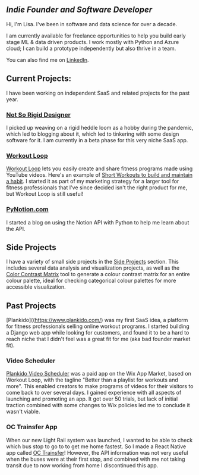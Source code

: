 ## *Indie Founder and Software Developer*
Hi, I'm Lisa. I've been in software and data science for over a decade.

I am currently available for freelance opportunities to help you build early stage ML & data driven products. I work mostly with Python and Azure cloud; I can build a prototype independently but also thrive in a team.

You can also find me on [LinkedIn](https://www.linkedin.com/in/lisagaud/).

## Current Projects: 
I have been working on independent SaaS and related projects for the past year. 

### [Not So Rigid Designer](https://designer.notsorigidweaver.com/)
I picked up weaving on a rigid heddle loom as a hobby during the pandemic, which led to blogging about it, which led to tinkering with some design software for it. I am currently in a beta phase for this very niche SaaS app.

### [Workout Loop](https://www.plankido.com/loop)
[Workout Loop](https://www.plankido.com/loop) lets you easily create and share fitness programs made using YouTube videos. 
Here's an example of [Short Workouts to build and maintain a habit](https://www.plankido.com/posts/short_workouts_to_build_habit/). I started it as part of my marketing strategy for a larger tool for fitness professionals that I've since decided isn't the right product for me, but Workout Loop is still useful!

### [PyNotion.com](https://www.pynotion.com/)
I started a blog on using the Notion API with Python to help me learn about the API. 

## Side Projects
I have a variety of small side projects in the [Side Projects](Projects/index.html) section. This includes several data analysis and visualization projects, 
as well as the [Color Contrast Matrix](Projects/Colours/contrast_matrix.html) tool to generate a colour contrast matrix for an entire colour palette, ideal for checking categorical colour palettes for more accessible visualization.

## Past Projects
[Plankido]((https://www.plankido.com/) was my first SaaS idea, a platform for fitness professionals selling online workout programs. I started building a Django web app while looking for customers, and found it to be a hard to reach niche that I didn't feel was a great fit for me (aka bad founder market fit).

### Video Scheduler
[Plankido Video Scheduler](https://www.plankido.com/video_scheduler) was a paid app on the Wix App Market, based on Workout Loop, with the tagline "Better than a playlist for workouts and more". This enabled creators to make programs of videos for their visitors to come back to over several days. I gained experience with all aspects of launching and promoting an app. It got over 50 trials, but lack of initial traction combined with some changes to Wix policies led me to conclude it wasn't viable.

### OC Trainsfer App
When our new Light Rail system was launched, I wanted to be able to check which bus stop to go to to get me home fastest. So I made a React Native app called [OC Trainsfer](OCTrainsfer)!
However, the API information was not very useful when the buses were at their first stop, and combined with me not taking transit due to now working from home
I discontinued this app.
